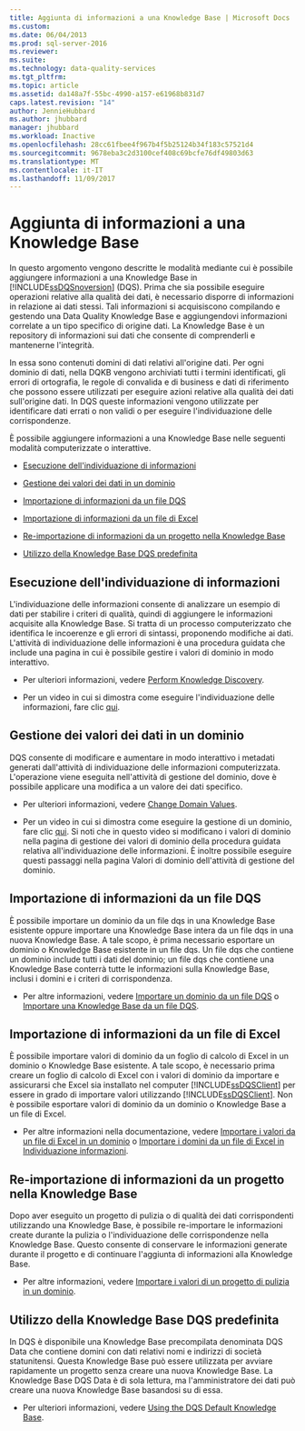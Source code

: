 ```yaml
---
title: Aggiunta di informazioni a una Knowledge Base | Microsoft Docs
ms.custom: 
ms.date: 06/04/2013
ms.prod: sql-server-2016
ms.reviewer: 
ms.suite: 
ms.technology: data-quality-services
ms.tgt_pltfrm: 
ms.topic: article
ms.assetid: da148a7f-55bc-4990-a157-e61968b831d7
caps.latest.revision: "14"
author: JennieHubbard
ms.author: jhubbard
manager: jhubbard
ms.workload: Inactive
ms.openlocfilehash: 28cc61fbee4f967b4f5b25124b34f183c57521d4
ms.sourcegitcommit: 9678eba3c2d3100cef408c69bcfe76df49803d63
ms.translationtype: MT
ms.contentlocale: it-IT
ms.lasthandoff: 11/09/2017
---
```

# <a name="adding-knowledge-to-a-knowledge-base"></a>Aggiunta di informazioni a una Knowledge Base
  In questo argomento vengono descritte le modalità mediante cui è possibile aggiungere informazioni a una Knowledge Base in [!INCLUDE[ssDQSnoversion](../includes/ssdqsnoversion-md.md)] (DQS). Prima che sia possibile eseguire operazioni relative alla qualità dei dati, è necessario disporre di informazioni in relazione ai dati stessi. Tali informazioni si acquisiscono compilando e gestendo una Data Quality Knowledge Base e aggiungendovi informazioni correlate a un tipo specifico di origine dati. La Knowledge Base è un repository di informazioni sui dati che consente di comprenderli e mantenerne l'integrità.  
  
 In essa sono contenuti domini di dati relativi all'origine dati. Per ogni dominio di dati, nella DQKB vengono archiviati tutti i termini identificati, gli errori di ortografia, le regole di convalida e di business e dati di riferimento che possono essere utilizzati per eseguire azioni relative alla qualità dei dati sull'origine dati. In DQS queste informazioni vengono utilizzate per identificare dati errati o non validi o per eseguire l'individuazione delle corrispondenze.  
  
 È possibile aggiungere informazioni a una Knowledge Base nelle seguenti modalità computerizzate o interattive.  
  
-   [Esecuzione dell'individuazione di informazioni](#Discovery)  
  
-   [Gestione dei valori dei dati in un dominio](#ManageDomain)  
  
-   [Importazione di informazioni da un file DQS](#DQSFile)  
  
-   [Importazione di informazioni da un file di Excel](#Excel)  
  
-   [Re-importazione di informazioni da un progetto nella Knowledge Base](#Project)  
  
-   [Utilizzo della Knowledge Base DQS predefinita](#Default)  
  
##  <a name="Discovery"></a> Esecuzione dell'individuazione di informazioni  
 L'individuazione delle informazioni consente di analizzare un esempio di dati per stabilire i criteri di qualità, quindi di aggiungere le informazioni acquisite alla Knowledge Base. Si tratta di un processo computerizzato che identifica le incoerenze e gli errori di sintassi, proponendo modifiche ai dati. L'attività di individuazione delle informazioni è una procedura guidata che include una pagina in cui è possibile gestire i valori di dominio in modo interattivo.  
  
-   Per ulteriori informazioni, vedere [Perform Knowledge Discovery](../data-quality-services/perform-knowledge-discovery.md).  
  
-   Per un video in cui si dimostra come eseguire l'individuazione delle informazioni, fare clic [qui](http://msdn.microsoft.com/sqlserver/hh323825.aspx).  
  
##  <a name="ManageDomain"></a> Gestione dei valori dei dati in un dominio  
 DQS consente di modificare e aumentare in modo interattivo i metadati generati dall'attività di individuazione delle informazioni computerizzata. L'operazione viene eseguita nell'attività di gestione del dominio, dove è possibile applicare una modifica a un valore dei dati specifico.  
  
-   Per ulteriori informazioni, vedere [Change Domain Values](../data-quality-services/change-domain-values.md).  
  
-   Per un video in cui si dimostra come eseguire la gestione di un dominio, fare clic [qui](http://msdn.microsoft.com/sqlserver/hh323825.aspx). Si noti che in questo video si modificano i valori di dominio nella pagina di gestione dei valori di dominio della procedura guidata relativa all'individuazione delle informazioni. È inoltre possibile eseguire questi passaggi nella pagina Valori di dominio dell'attività di gestione del dominio.  
  
##  <a name="DQSFile"></a> Importazione di informazioni da un file DQS  
 È possibile importare un dominio da un file dqs in una Knowledge Base esistente oppure importare una Knowledge Base intera da un file dqs in una nuova Knowledge Base. A tale scopo, è prima necessario esportare un dominio o Knowledge Base esistente in un file dqs. Un file dqs che contiene un dominio include tutti i dati del dominio; un file dqs che contiene una Knowledge Base conterrà tutte le informazioni sulla Knowledge Base, inclusi i domini e i criteri di corrispondenza.  
  
-   Per altre informazioni, vedere [Importare un dominio da un file DQS](../data-quality-services/import-a-domain-from-a-dqs-file.md) o [Importare una Knowledge Base da un file DQS](../data-quality-services/import-a-knowledge-base-from-a-dqs-file.md).  
  
##  <a name="Excel"></a> Importazione di informazioni da un file di Excel  
 È possibile importare valori di dominio da un foglio di calcolo di Excel in un dominio o Knowledge Base esistente. A tale scopo, è necessario prima creare un foglio di calcolo di Excel con i valori di dominio da importare e assicurarsi che Excel sia installato nel computer [!INCLUDE[ssDQSClient](../includes/ssdqsclient-md.md)] per essere in grado di importare valori utilizzando [!INCLUDE[ssDQSClient](../includes/ssdqsclient-md.md)]. Non è possibile esportare valori di dominio da un dominio o Knowledge Base a un file di Excel.  
  
-   Per altre informazioni nella documentazione, vedere [Importare i valori da un file di Excel in un dominio](../data-quality-services/import-values-from-an-excel-file-into-a-domain.md) o [Importare i domini da un file di Excel in Individuazione informazioni](../data-quality-services/import-domains-from-an-excel-file-in-knowledge-discovery.md).  
  
##  <a name="Project"></a> Re-importazione di informazioni da un progetto nella Knowledge Base  
 Dopo aver eseguito un progetto di pulizia o di qualità dei dati corrispondenti utilizzando una Knowledge Base, è possibile re-importare le informazioni create durante la pulizia o l'individuazione delle corrispondenze nella Knowledge Base. Questo consente di conservare le informazioni generate durante il progetto e di continuare l'aggiunta di informazioni alla Knowledge Base.  
  
-   Per altre informazioni, vedere [Importare i valori di un progetto di pulizia in un dominio](../data-quality-services/import-cleansing-project-values-into-a-domain.md).  
  
##  <a name="Default"></a> Utilizzo della Knowledge Base DQS predefinita  
 In DQS è disponibile una Knowledge Base precompilata denominata DQS Data che contiene domini con dati relativi nomi e indirizzi di società statunitensi. Questa Knowledge Base può essere utilizzata per avviare rapidamente un progetto senza creare una nuova Knowledge Base. La Knowledge Base DQS Data è di sola lettura, ma l'amministratore dei dati può creare una nuova Knowledge Base basandosi su di essa.  
  
-   Per ulteriori informazioni, vedere [Using the DQS Default Knowledge Base](../data-quality-services/using-the-dqs-default-knowledge-base.md).  
  
  
